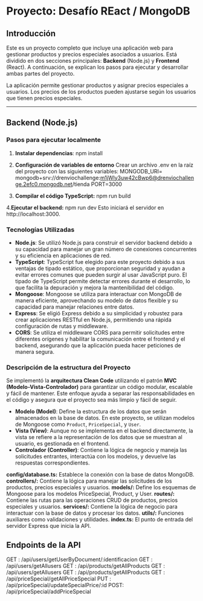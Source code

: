 # Proyecto: Desafío REact / MongoDB

## Introducción

Este es un proyecto completo que incluye una aplicación web para gestionar productos y precios especiales asociados a usuarios. Está dividido en dos secciones principales: **Backend** (Node.js) y **Frontend** (React). A continuación, se explican los pasos para ejecutar y desarrollar ambas partes del proyecto.

La aplicación permite gestionar productos y asignar precios especiales a usuarios. Los precios de los productos pueden ajustarse según los usuarios que tienen precios especiales.

---

## Backend (Node.js)

### Pasos para ejecutar localmente

1. **Instalar dependencias**:
   npm install

2. **Configuración de variables de entorno**
   Crear un archivo .env en la raíz del proyecto con las siguientes variables:
   MONGODB_URI= mongodb+srv://drenviochallenge:m1jWly3uw42cBwp6@drenviochallenge.2efc0.mongodb.net/tienda
   PORT=3000

3. **Compilar el código TypeScript:**
   npm run build

4.**Ejecutar el backend:**
npm run dev
Esto iniciará el servidor en http://localhost:3000.

### Tecnologías Utilizadas

- **Node.js**: Se utilizó Node.js para construir el servidor backend debido a su capacidad para manejar un gran número de conexiones concurrentes y su eficiencia en aplicaciones de red.
- **TypeScript**: TypeScript fue elegido para este proyecto debido a sus ventajas de tipado estático, que proporcionan seguridad y ayudan a evitar errores comunes que pueden surgir al usar JavaScript puro. El tipado de TypeScript permite detectar errores durante el desarrollo, lo que facilita la depuración y mejora la mantenibilidad del código.
- **Mongoose**: Mongoose se utiliza para interactuar con MongoDB de manera eficiente, aprovechando su modelo de datos flexible y su capacidad para manejar relaciones entre datos.
- **Express**: Se eligió Express debido a su simplicidad y robustez para crear aplicaciones RESTful en Node.js, permitiendo una rápida configuración de rutas y middleware.
- **CORS**: Se utiliza el middleware CORS para permitir solicitudes entre diferentes orígenes y habilitar la comunicación entre el frontend y el backend, asegurando que la aplicación pueda hacer peticiones de manera segura.

### Descripción de la estructura del Proyecto

Se implementó la **arquitectura Clean Code** utilizando el patrón **MVC (Modelo-Vista-Controlador)** para garantizar un código modular, escalable y fácil de mantener. Este enfoque ayuda a separar las responsabilidades en el código y asegura que el proyecto sea más limpio y fácil de seguir.

- **Modelo (Model)**: Define la estructura de los datos que serán almacenados en la base de datos. En este proyecto, se utilizan modelos de Mongoose como `Product`, `PriceSpecial`, y `User`.
- **Vista (View)**: Aunque no se implementa en el backend directamente, la vista se refiere a la representación de los datos que se muestran al usuario, es gestionada en el frontend.
- **Controlador (Controller)**: Contiene la lógica de negocio y maneja las solicitudes entrantes, interactúa con los modelos, y devuelve las respuestas correspondientes.

**config/database.ts:** Establece la conexión con la base de datos MongoDB.
**controllers/:** Contiene la lógica para manejar las solicitudes de los productos, precios especiales y usuarios.
**models/:** Define los esquemas de Mongoose para los modelos PriceSpecial, Product, y User.
**routes/:** Contiene las rutas para las operaciones CRUD de productos, precios especiales y usuarios.
**services/:** Contiene la lógica de negocio para interactuar con la base de datos y procesar los datos.
**utils/:** Funciones auxiliares como validaciones y utilidades.
**index.ts:** El punto de entrada del servidor Express que inicia la API.

## Endpoints de la API

GET : /api/users/getUserByDocument/:identificacion
GET : /api/users/getAllusers
GET : /api/products/getAllProducts
GET : /api/users/getAllusers
GET : /api/products/getAllProducts
GET : /api/priceSpecial/getAllPriceSpecial
PUT : /api/priceSpecial/updateSpecialPrice/:id
POST: /api/priceSpecial/addPriceSpecial
